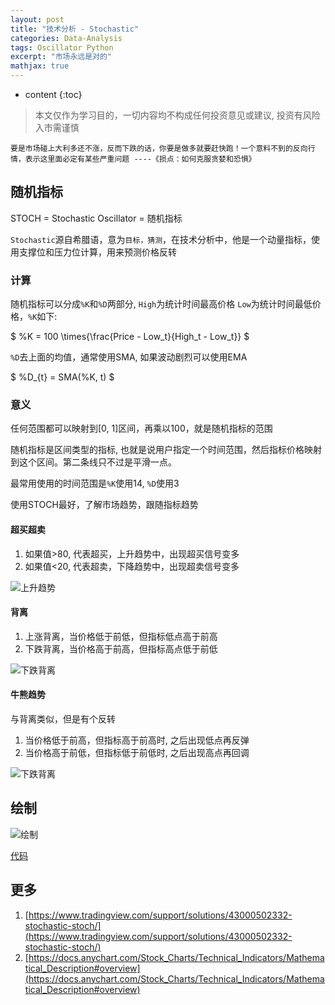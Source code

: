 ```yaml
---
layout: post
title: "技术分析 - Stochastic"
categories: Data-Analysis
tags: Oscillator Python
excerpt: "市场永远是对的"
mathjax: true
---
```


* content
{:toc}

> 本文仅作为学习目的，一切内容均不构成任何投资意见或建议, 投资有风险入市需谨慎

```
要是市场碰上大利多还不涨，反而下跌的话，你要是做多就要赶快跑！一个意料不到的反向行情，表示这里面必定有某些严重问题 ----《损点：如何克服贪婪和恐惧》
```

## 随机指标

STOCH = Stochastic Oscillator = 随机指标

`Stochastic`源自希腊语，意为`目标，猜测`，在技术分析中，他是一个动量指标，使用支撑位和压力位计算，用来预测价格反转

### 计算

随机指标可以分成`%K`和`%D`两部分, `High`为统计时间最高价格 `Low`为统计时间最低价格，`%K`如下:

$
\%K = 100 \times{\frac{Price - Low_t}{High_t - Low_t}}
$

`%D`去上面的均值，通常使用SMA, 如果波动剧烈可以使用EMA

$
\%D_{t} = SMA(\%K, t)
$

### 意义

任何范围都可以映射到[0, 1]区间，再乘以100，就是随机指标的范围

随机指标是区间类型的指标, 也就是说用户指定一个时间范围，然后指标价格映射到这个区间。第二条线只不过是平滑一点。

最常用使用的时间范围是`%K`使用14, `%D`使用3

使用STOCH最好，了解市场趋势，跟随指标趋势

#### 超买超卖

1. 如果值>80, 代表超买，上升趋势中，出现超买信号变多
2. 如果值<20, 代表超卖，下降趋势中，出现超卖信号变多

![上升趋势]({{site.static}}/images/opengl-stoch-overbought.png)

#### 背离

1. 上涨背离，当价格低于前低，但指标低点高于前高
2. 下跌背离，当价格高于前高，但指标高点低于前低

![下跌背离]({{site.static}}/images/opengl-stoch-divergence.png)

#### 牛熊趋势

与背离类似，但是有个反转
 
1. 当价格低于前高，但指标高于前高时, 之后出现低点再反弹
2. 当价格高于前低，但指标低于前低时, 之后出现高点再回调

![下跌背离]({{site.static}}/images/opengl-stoch-bull-setup.png)

## 绘制

![绘制]({{site.static}}/images/investment-lesson-05.png)

[代码](https://github.com/geemaple/learning/blob/main/learn_analysis/lesson-05-stoch.py)

## 更多

1. [https://www.tradingview.com/support/solutions/43000502332-stochastic-stoch/](https://www.tradingview.com/support/solutions/43000502332-stochastic-stoch/)
2. [https://docs.anychart.com/Stock_Charts/Technical_Indicators/Mathematical_Description#overview](https://docs.anychart.com/Stock_Charts/Technical_Indicators/Mathematical_Description#overview)
